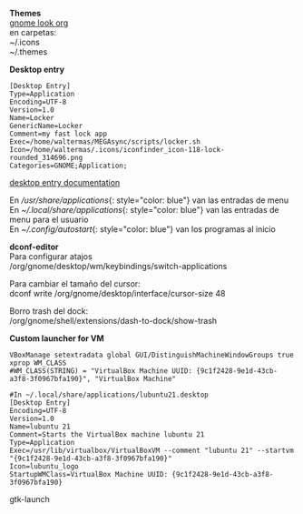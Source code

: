 **Themes**  
[gnome look org](https://www.gnome-look.org/browse/cat/)  
en carpetas:  
~/.icons  
~/.themes

**Desktop entry**  
```shell
[Desktop Entry]
Type=Application
Encoding=UTF-8
Version=1.0
Name=Locker
GenericName=Locker
Comment=my fast lock app
Exec=/home/waltermas/MEGAsync/scripts/locker.sh
Icon=/home/waltermas/.icons/iconfinder_icon-118-lock-rounded_314696.png
Categories=GNOME;Application;
```

[desktop entry documentation](https://wiki.archlinux.org/title/desktop_entries)


En */usr/share/applications*{: style="color: blue"} van las entradas de menu  
En *~/.local/share/applications*{: style="color: blue"} van las entradas de menu para el usuario  
En *~/.config/autostart*{: style="color: blue"} van los programas al inicio

**dconf-editor**  
Para configurar atajos  
/org/gnome/desktop/wm/keybindings/switch-applications

Para cambiar el tamaño del cursor:  
dconf write /org/gnome/desktop/interface/cursor-size 48

Borro trash del dock:  
/org/gnome/shell/extensions/dash-to-dock/show-trash

**Custom launcher for VM**
```shell
VBoxManage setextradata global GUI/DistinguishMachineWindowGroups true
xprop WM_CLASS
#WM_CLASS(STRING) = "VirtualBox Machine UUID: {9c1f2428-9e1d-43cb-a3f8-3f0967bfa190}", "VirtualBox Machine"

#In ~/.local/share/applications/lubuntu21.desktop
[Desktop Entry]
Encoding=UTF-8
Version=1.0
Name=lubuntu 21
Comment=Starts the VirtualBox machine lubuntu 21
Type=Application
Exec=/usr/lib/virtualbox/VirtualBoxVM --comment "lubuntu 21" --startvm "{9c1f2428-9e1d-43cb-a3f8-3f0967bfa190}"
Icon=lubuntu_logo
StartupWMClass=VirtualBox Machine UUID: {9c1f2428-9e1d-43cb-a3f8-3f0967bfa190}

```

gtk-launch  
